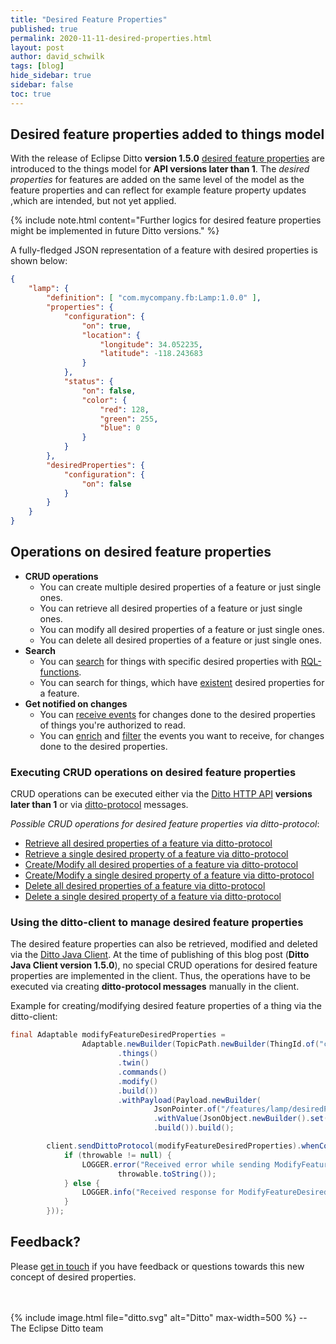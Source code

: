 ```yaml
---
title: "Desired Feature Properties"
published: true
permalink: 2020-11-11-desired-properties.html
layout: post
author: david_schwilk
tags: [blog]
hide_sidebar: true
sidebar: false
toc: true
---
```


## Desired feature properties added to things model
With the release of Eclipse Ditto **version 1.5.0**
[desired feature properties](basic-feature.html#feature-desired-properties) are introduced to the things model for 
**API versions later than 1**. The _desired properties_ for features are added on the same level of the model as
the feature properties and can reflect for example feature property updates ,which are intended, but not yet applied.

{% include note.html content="Further logics for desired feature properties might be implemented in future Ditto 
                              versions." %}

A fully-fledged JSON representation of a feature with desired properties is shown below:

```json
{
    "lamp": {
        "definition": [ "com.mycompany.fb:Lamp:1.0.0" ],
        "properties": {
            "configuration": {
                "on": true,
                "location": {
                    "longitude": 34.052235,
                    "latitude": -118.243683
                }
            },
            "status": {
                "on": false,
                "color": {
                    "red": 128,
                    "green": 255,
                    "blue": 0
                }
            }
        },
        "desiredProperties": {
            "configuration": {
                "on": false
            }
        }
    }
}
```

## Operations on desired feature properties

* **CRUD operations**
    - You can create multiple desired properties of a feature or just single ones.
    - You can retrieve all desired properties of a feature or just single ones.
    - You can modify all desired properties of a feature or just single ones.
    - You can delete all desired properties of a feature or just single ones.
* **Search**
    - You can [search](httpapi-search.html) for things with specific desired properties with [RQL-functions](basic-rql.html).
    - You can search for things, which have [existent](basic-rql.html#exists) desired properties for a feature.
* **Get notified on changes**
    - You can [receive events](basic-signals-event.html) for changes done to the desired properties of things
      you're authorized to read.
    - You can [enrich](basic-enrichment.html) and [filter](basic-changenotifications.html#filtering) the
    events you want to receive, for changes done to the desired properties.
    
### Executing CRUD operations on desired feature properties
CRUD operations can be executed either via the [Ditto HTTP API](httpapi-concepts.html) **versions later than 1** or via
[ditto-protocol](protocol-overview.html) messages.

_Possible CRUD operations for desired feature properties via ditto-protocol_:

- [Retrieve all desired properties of a feature via ditto-protocol](protocol-examples-retrievedesiredproperties.html)
- [Retrieve a single desired property of a feature via ditto-protocol](protocol-examples-retrievedesiredproperty.html)
- [Create/Modify all desired properties of a feature via ditto-protocol](protocol-examples-modifydesiredproperties.html)
- [Create/Modify a single desired property of a feature via ditto-protocol](protocol-examples-modifydesiredproperty.html)
- [Delete all desired properties of a feature via ditto-protocol](protocol-examples-deletedesiredproperties.html)
- [Delete a single desired property of a feature via ditto-protocol](protocol-examples-deletedesiredproperty.html)

### Using the ditto-client to manage desired feature properties
The desired feature properties can also be retrieved, modified and deleted via the [Ditto Java Client](client-sdk-java.html).
At the time of publishing of this blog post (**Ditto Java Client version 1.5.0**), no special CRUD operations for
desired feature properties are implemented in the client. Thus, the operations have to be executed via creating
**ditto-protocol messages** manually in the client.

Example for creating/modifying desired feature properties of a thing via the ditto-client:

```java
final Adaptable modifyFeatureDesiredProperties =
                Adaptable.newBuilder(TopicPath.newBuilder(ThingId.of("com.mycompany.fb:Car:1.0.0"))
                        .things()
                        .twin()
                        .commands()
                        .modify()
                        .build())
                        .withPayload(Payload.newBuilder(
                                JsonPointer.of("/features/lamp/desiredProperties"))
                                .withValue(JsonObject.newBuilder().set("on", false).build())
                                .build()).build();

        client.sendDittoProtocol(modifyFeatureDesiredProperties).whenComplete(((adaptable, throwable) -> {
            if (throwable != null) {
                LOGGER.error("Received error while sending ModifyFeatureDesiredProperties: '{}' ",
                        throwable.toString());
            } else {
                LOGGER.info("Received response for ModifyFeatureDesiredProperties: '{}'", adaptable);
            }
        }));
```

## Feedback?

Please [get in touch](feedback.html) if you have feedback or questions towards this new concept of desired properties.

<br/>
<br/>
{% include image.html file="ditto.svg" alt="Ditto" max-width=500 %}
--<br/>
The Eclipse Ditto team
